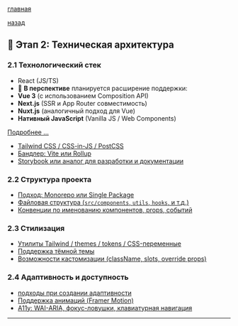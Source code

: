 

[главная](../../../README.md)


[назад](../../mainPageTech.md)

## 🧱 Этап 2: Техническая архитектура



### 2.1 Технологический стек
- React (JS/TS)
- 🔮 **В перспективе** планируется расширение поддержки:
- **Vue 3** (с использованием Composition API)
- **Next.js** (SSR и App Router совместимость)
- **Nuxt.js** (аналогичный подход для Vue)
- **Нативный JavaScript** (Vanilla JS / Web Components)

[Подробнее ...](./choiseLang/choiseLang.md)

- [Tailwind CSS / CSS-in-JS / PostCSS](./choiseStyle/choiseStyle.md)
- [Бандлер: Vite или Rollup](./choiseBandler/choiseBandler.md)
- [Storybook или аналог для разработки и документации](./choiseStoryBook/choiseStoryBook.md)



### 2.2 Структура проекта
- [Подход: Monorepo или Single Package](./Project_Structure/Project_Structure.md)
- [Файловая структура (`src/components`, `utils`, `hooks`, и т.д.)](./fileStructure/fileStructure.md)
- [Конвенции по именованию компонентов, props, событий](./NamingConventions/NamingConventions.md)

### 2.3 Стилизация
- [Утилиты Tailwind / themes / tokens / CSS-переменные](./tailwindUtil/tailwindUtil.md)
- [Поддержка тёмной темы](./darkTheme/darkTheme.md)
- [Возможности кастомизации (className, slots, override props)](./CustomizationOptions/CustomizationOptions.md)

### 2.4 Адаптивность и доступность
-  [подходы при создании адаптивности](./responsiveness/responsiveness.md)
- [Поддержка анимаций (Framer Motion)](./framerMotion/framerMotion.md)
- [A11y: WAI-ARIA, фокус-ловушки, клавиатурная навигация](./keyboardNavigation/keyboardNavigation.md)

---
